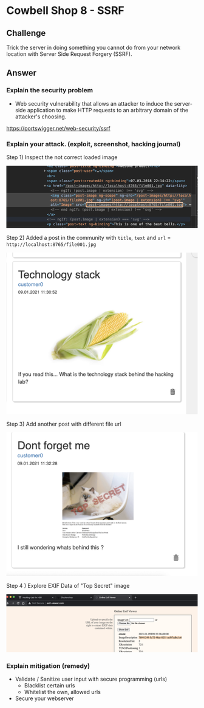 # Cowbell Shop 8 - SSRF

## Challenge

Trick the server in doing something you cannot do from your network location with Server Side Request Forgery \(SSRF\).

## Answer

### Explain the security problem 

* Web security vulnerability that allows an attacker to induce the server-side application to make HTTP requests to an arbitrary domain of the attacker's choosing.

https://portswigger.net/web-security/ssrf    
  


### Explain your attack. \(exploit, screenshot, hacking journal\)  

Step 1\) Inspect the not correct loaded image

![](../../.gitbook/assets/image%20%28363%29.png)

Step 2\) Added a post in the community with `title`, `text` and `url` = `http://localhost:8765/file001.jpg`

![](../../.gitbook/assets/image%20%28364%29.png)

Step 3\) Add another post with different file url

![](../../.gitbook/assets/image%20%28374%29.png)

Step 4 \) Explore EXIF Data of "Top Secret" image

![](../../.gitbook/assets/image%20%28369%29.png)

### Explain mitigation \(remedy\)

* Validate / Sanitize user input with secure programming \(urls\)
  * Blacklist certain urls
  * Whitelist the own, allowed urls
* Secure your webserver







